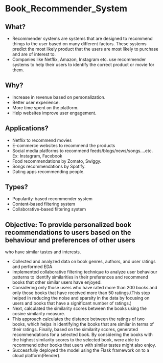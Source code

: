# Book_Recommender_System
## What?
- Recommender systems are systems that are designed to recommend things to the user based on many different factors. These systems predict the most likely product that the users are most likely to purchase and are of interest to.
- Companies like Netflix, Amazon, Instagram etc. use recommender systems to help their users to identify the correct product or movie for them.

## Why?
- Increase in revenue based on personalization.
- Better user experience.
- More time spent on the platform.
- Help websites improve user engagement.

## Applications?
- Netflix to recommend movies
- E-commerce websites to recommend the products
- Social media platforms to recommend feeds/blogs/news/songs....etc. Ex: Instagram, Facebook
- Food recommendations by Zomato, Swiggy.
- Songs recommendations by Spotify.
- Dating apps recommending people.

## Types?
- Popularity-based recommender system
- Content-based filtering system
- Collaborative-based filtering system

## Objective: To provide personalized book recommendations to users based on the behaviour and preferences of other users
who have similar tastes and interests.
- Collected and analyzed data on book genres, authors, and user ratings and performed EDA
- Implemented collaborative filtering technique to analyze user behaviour patterns to identify similarities in their
preferences and recommend books that other similar users have enjoyed.
- Considering only those users who have rated more than 200 books and only those books that have received more than 50 ratings.(This step helped in reducing the noise and sparsity in the data by focusing on users and books that have a significant number of ratings.)
- Next, calculated the similarity scores between the books using the cosine similarity measure.
- This approach calculates the distance between the ratings of two books, which helps in identifying the books that are similar in terms of their ratings. Finally, based on the similarity scores, generated recommendations for a selected book. By considering the books with the highest similarity scores to the selected book, were able to recommend other books that users with similar tastes might also enjoy.
- Successfully deployed the model using the Flask framework on to a cloud platform(Render).

